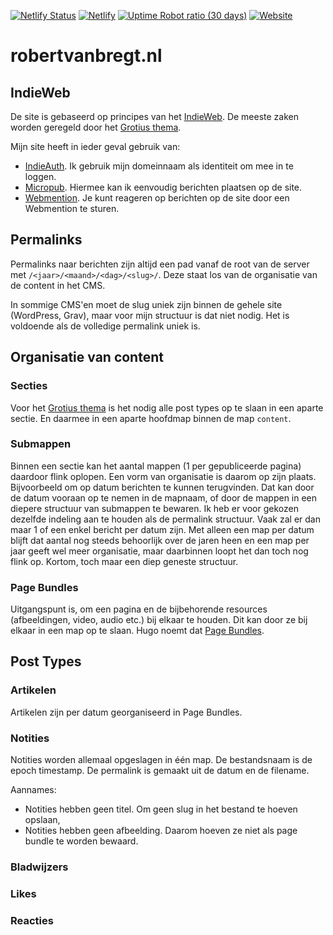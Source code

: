 [![Netlify Status](https://api.netlify.com/api/v1/badges/c2dd1d8f-70bf-4823-bbe3-e0beeab0871b/deploy-status)](https://app.netlify.com/sites/robertvanbregt/deploys)
[![Netlify](https://img.shields.io/netlify/c2dd1d8f-70bf-4823-bbe3-e0beeab0871b)](https://app.netlify.com/sites/robertvanbregt/deploys)
[![Uptime Robot ratio (30 days)](https://img.shields.io/uptimerobot/ratio/m778967457-ef70f48943056678f234ac2b)](https://stats.uptimerobot.com/9987YCk75y/778967457)
[![Website](https://img.shields.io/website?url=https%3A%2F%2Frobertvanbregt.nl)](https://robertvanbregt.nl)

# robertvanbregt.nl

## IndieWeb

De site is gebaseerd op principes van het [IndieWeb](https://indieweb.org/). 
De meeste zaken worden geregeld door het [Grotius thema](https://robertvanbregt.nl/hugo-grotius).

Mijn site heeft in ieder geval gebruik van:

- [IndieAuth](https://indieweb.org/IndieAuth). Ik gebruik mijn domeinnaam als identiteit om mee in te loggen.
- [Micropub](https://indieweb.org/Micropub). Hiermee kan ik eenvoudig berichten plaatsen op de site.
- [Webmention](https://indieweb.org/Webmention). Je kunt reageren op berichten op de site door een Webmention te sturen.

## Permalinks

Permalinks naar berichten zijn altijd een pad vanaf de root van de server met `/<jaar>/<maand>/<dag>/<slug>/`. Deze staat los van de organisatie van de content in het CMS.

In sommige CMS'en moet de slug uniek zijn binnen de gehele site (WordPress, Grav), maar voor mijn structuur is dat niet nodig. Het is voldoende als de volledige permalink uniek is.

## Organisatie van content

### Secties

Voor het [Grotius thema](https://robertvanbregt.nl/hugo-grotius) is het nodig alle post types op te slaan in een aparte sectie. 
En daarmee in een aparte hoofdmap binnen de map `content`.

### Submappen
Binnen een sectie kan het aantal mappen (1 per gepubliceerde pagina) daardoor flink oplopen. 
Een vorm van organisatie is daarom op zijn plaats. 
Bijvoorbeeld om op datum berichten te kunnen terugvinden. 
Dat kan door de datum vooraan op te nemen in de mapnaam, of door de mappen in een diepere structuur van submappen te bewaren. 
Ik heb er voor gekozen dezelfde indeling aan te houden als de permalink structuur. 
Vaak zal er dan maar 1 of een enkel bericht per datum zijn. 
Met alleen een map per datum blijft dat aantal nog steeds behoorlijk over de jaren heen en een map per jaar geeft wel meer organisatie, maar daarbinnen loopt het dan toch nog flink op. Kortom, toch maar een diep geneste structuur. 

### Page Bundles

Uitgangspunt is, om een pagina en de bijbehorende resources (afbeeldingen, video, audio etc.) bij elkaar te houden. Dit kan door ze bij elkaar in een map op te slaan. Hugo noemt dat [Page Bundles](https://gohugo.io/content-management/organization/#page-bundles).

## Post Types

### Artikelen

Artikelen zijn per datum georganiseerd in Page Bundles.

### Notities

Notities worden allemaal opgeslagen in één map. De bestandsnaam is de epoch timestamp. De permalink is gemaakt uit de datum en de filename. 

Aannames: 

- Notities hebben geen titel. Om geen slug in het bestand te hoeven opslaan, 
- Notities hebben geen afbeelding. Daarom hoeven ze niet als page bundle te worden bewaard.

### Bladwijzers

### Likes

### Reacties
